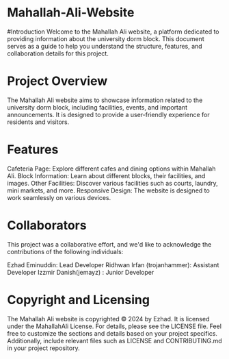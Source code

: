 # Mahallah-Ali-Website
#Introduction
Welcome to the Mahallah Ali website, a platform dedicated to providing information about the university dorm block. This document serves as a guide to help you understand the structure, features, and collaboration details for this project.
# Project Overview
The Mahallah Ali website aims to showcase information related to the university dorm block, including facilities, events, and important announcements. It is designed to provide a user-friendly experience for residents and visitors.
# Features
Cafeteria Page: Explore different cafes and dining options within Mahallah Ali.
Block Information: Learn about different blocks, their facilities, and images.
Other Facilities: Discover various facilities such as courts, laundry, mini markets, and more.
Responsive Design: The website is designed to work seamlessly on various devices.

# Collaborators
This project was a collaborative effort, and we'd like to acknowledge the contributions of the following individuals:

Ezhad Eminuddin: Lead Developer
Ridhwan Irfan (trojanhammer): Assistant Developer
Izzmir Danish(jemayz) : Junior Developer

# Copyright and Licensing
The Mahallah Ali website is copyrighted © 2024 by Ezhad. It is licensed under the MahallahAli License. For details, please see the LICENSE file.
Feel free to customize the sections and details based on your project specifics. Additionally, include relevant files such as LICENSE and CONTRIBUTING.md in your project repository.
